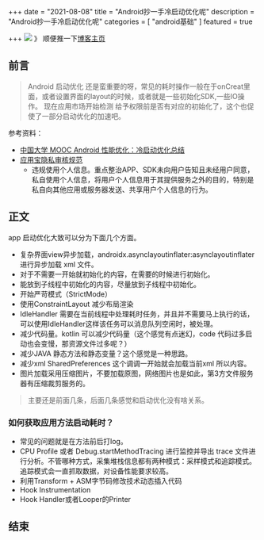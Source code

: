 +++
date = "2021-08-08"
title = "Android抄一手冷启动优化呢"
description = "Android抄一手冷启动优化呢"
categories = [
"android基础"
]
featured = true

+++
![](https://gitee.com/lalalaxiaowifi/pictures/raw/master/image/%E6%97%A5%E5%B8%B8%E6%90%AC%E7%A0%96%E5%A4%B4.png)
》 顺便推一下[博客主页](http://lalalaxiaowifi.gitee.io/pictures/)
## 前言
> Android 启动优化 还是蛮重要的呀，常见的耗时操作一般在于onCreat里面，或者设置界面的layout的时候，或者就是一些初始化SDK,一些IO操作。
> 现在应用市场开始检测 给予权限前是否有对应的初始化了，这个也促使了一部分启动优化的加速吧。

参考资料：
* [中国大学 MOOC Android 性能优化：冷启动优化总结](https://juejin.cn/post/6992762826385260558?utm_source=gold_browser_extension)
* [应用宝隐私审核规范](https://wiki.open.qq.com/index.php?title=%E9%9A%90%E7%A7%81%E6%9D%83%E9%99%90%E5%AE%A1%E6%A0%B8%E8%A7%84%E8%8C%83)
    * 违规使用个人信息。重点整治APP、SDK未向用户告知且未经用户同意，私自使用个人信息，将用户个人信息用于其提供服务之外的目的，特别是私自向其他应用或服务器发送、共享用户个人信息的行为。
## 正文
app 启动优化大致可以分为下面几个方面。
* 复杂界面view异步加载，androidx.asynclayoutinflater:asynclayoutinflater进行异步加载 xml 文件。
* 对于不需要一开始就初始化的内容，在需要的时候进行初始化。
* 能放到子线程中初始化的内容，尽量放到子线程中初始化。
* 开始严苛模式（StrictMode）
* 使用ConstraintLayout 减少布局渲染
* IdleHandler 需要在当前线程中处理耗时任务，并且并不需要马上执行的话，可以使用IdleHandler这样该任务可以消息队列空闲时，被处理。
* 减少代码量。kotlin 可以减少代码量（这个感觉有点迷幻，code 代码过多启动也会变慢，那资源文件过多呢？）
* 减少JAVA 静态方法和静态变量？这个感觉是一种思路。
* 减少xml SharedPreferences 这个调调一开始就会加载当前xml 所以内容。
* 图片加载采用压缩图片，不要加载原图，网络图片也是如此，第3方文件服务器有压缩裁剪服务的。
> 主要还是前面几条，后面几条感觉和启动优化没有啥关系。
### 如何获取应用方法启动耗时？
* 常见的问题就是在方法前后打log。
* CPU Profile 或者 Debug.startMethodTracing 进行监控并导出 trace 文件进行分析。不管哪种方式，采集堆栈信息都有两种模式：采样模式和追踪模式。追踪模式会一直抓取数据，对设备性能要求较高。
* 利用Transform + ASM字节码修改技术动态插入代码
* Hook Instrumentation
* Hook Handler或者Looper的Printer

## 结束


